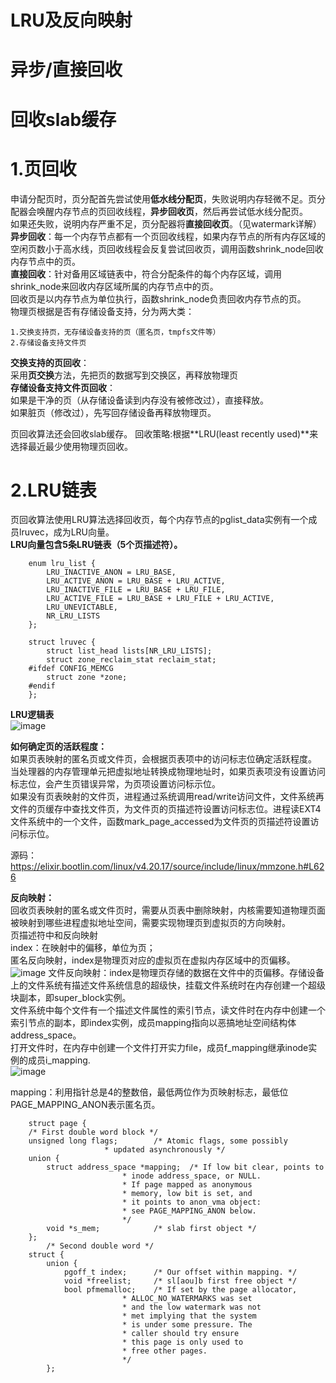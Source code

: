 


# LRU及反向映射 # 


# 异步/直接回收 #  
# 回收slab缓存 #    


# 1.页回收  
申请分配页时，页分配首先尝试使用**低水线分配页**，失败说明内存轻微不足。页分配器会唤醒内存节点的页回收线程，**异步回收页**，然后再尝试低水线分配页。  
如果还失败，说明内存严重不足，页分配器将**直接回收页**。（见watermark详解）    
**异步回收**：每一个内存节点都有一个页回收线程，如果内存节点的所有内存区域的空闲页数小于高水线，页回收线程会反复尝试回收页，调用函数shrink_node回收内存节点中的页。  
**直接回收**：针对备用区域链表中，符合分配条件的每个内存区域，调用shrink_node来回收内存区域所属的内存节点中的页。  
回收页是以内存节点为单位执行，函数shrink_node负责回收内存节点的页。  
物理页根据是否有存储设备支持，分为两大类：  
    
    1.交换支持页，无存储设备支持的页（匿名页，tmpfs文件等）    
    2.存储设备支持文件页  
    
**交换支持的页回收**：  
采用**页交换**方法，先把页的数据写到交换区，再释放物理页  
**存储设备支持文件页回收**：  
如果是干净的页（从存储设备读到内存没有被修改过），直接释放。  
如果脏页（修改过），先写回存储设备再释放物理页。  

页回收算法还会回收slab缓存。
回收策略:根据**LRU(least recently used)**来选择最近最少使用物理页回收。  

# 2.LRU链表    

页回收算法使用LRU算法选择回收页，每个内存节点的pglist_data实例有一个成员lruvec，成为LRU向量。  
**LRU向量包含5条LRU链表（5个页描述符）。**  

        enum lru_list {
            LRU_INACTIVE_ANON = LRU_BASE,
            LRU_ACTIVE_ANON = LRU_BASE + LRU_ACTIVE,
            LRU_INACTIVE_FILE = LRU_BASE + LRU_FILE,
            LRU_ACTIVE_FILE = LRU_BASE + LRU_FILE + LRU_ACTIVE,
            LRU_UNEVICTABLE,
            NR_LRU_LISTS
        };

        struct lruvec {
            struct list_head lists[NR_LRU_LISTS];
            struct zone_reclaim_stat reclaim_stat;
        #ifdef CONFIG_MEMCG
            struct zone *zone;
        #endif
        };


**LRU逻辑表**  
![image](https://user-images.githubusercontent.com/20179983/132122421-56e1eba0-2f6f-4cd5-91bc-6f11efbd79cc.png)

**如何确定页的活跃程度：**  
如果页表映射的匿名页或文件页，会根据页表项中的访问标志位确定活跃程度。  
当处理器的内存管理单元把虚拟地址转换成物理地址时，如果页表项没有设置访问标志位，会产生页错误异常，为页项设置访问标示位。  
如果没有页表映射的文件页，进程通过系统调用read/write访问文件，文件系统再文件的页缓存中查找文件页，为文件页的页描述符设置访问标志位。进程读EXT4文件系统中的一个文件，函数mark_page_accessed为文件页的页描述符设置访问标示位。  

源码：https://elixir.bootlin.com/linux/v4.20.17/source/include/linux/mmzone.h#L626    

**反向映射：**  
回收页表映射的匿名或文件页时，需要从页表中删除映射，内核需要知道物理页面被映射到哪些进程虚拟地址空间，需要实现物理页到虚拟页的方向映射。  
页描述符中和反向映射  
index：在映射中的偏移，单位为页；  
    匿名反向映射，index是物理页对应的虚拟页在虚拟内存区域中的页偏移。  
![image](https://user-images.githubusercontent.com/20179983/132124034-cff340d4-2e8a-42ca-9467-40ed60fa6bd3.png)
    文件反向映射：index是物理页存储的数据在文件中的页偏移。存储设备上的文件系统有描述文件系统信息的超级快，挂载文件系统时在内存创建一个超级块副本，即super_block实例。  
        文件系统中每个文件有一个描述文件属性的索引节点，读文件时在内存中创建一个索引节点的副本，即index实例，成员mapping指向以恶搞地址空间结构体address_space。  
        打开文件时，在内存中创建一个文件打开实力file，成员f_mapping继承inode实例的成员i_mapping.  
![image](https://user-images.githubusercontent.com/20179983/132124331-276feae6-635a-4cff-8bc8-122a2dd25973.png)

mapping：利用指针总是4的整数倍，最低两位作为页映射标志，最低位PAGE_MAPPING_ANON表示匿名页。  

        struct page {
        /* First double word block */
        unsigned long flags;		/* Atomic flags, some possibly
                         * updated asynchronously */
        union {
            struct address_space *mapping;	/* If low bit clear, points to
                             * inode address_space, or NULL.
                             * If page mapped as anonymous
                             * memory, low bit is set, and
                             * it points to anon_vma object:
                             * see PAGE_MAPPING_ANON below.
                             */
            void *s_mem;			/* slab first object */
        };
        	/* Second double word */
        struct {
            union {
                pgoff_t index;		/* Our offset within mapping. */
                void *freelist;		/* sl[aou]b first free object */
                bool pfmemalloc;	/* If set by the page allocator,
                             * ALLOC_NO_WATERMARKS was set
                             * and the low watermark was not
                             * met implying that the system
                             * is under some pressure. The
                             * caller should try ensure
                             * this page is only used to
                             * free other pages.
                             */
            };




